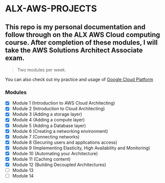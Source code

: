 # ALX-AWS-PROJECTS
## This repo is my personal documentation and follow through on the ALX AWS Cloud computing course. After completion of these modules, I will take the AWS Solutions Architect Associate exam.
> Two modules per week.

You can also check out my practice and usage of [Google Cloud Platform](https://www.cloudskillsboost.google/public_profiles/62b94d90-6d1a-4c6e-abfa-42d33d3778f8)

### Modules
- [x] Module 1 (Introduction to AWS Cloud Architecting)
- [x] Module 2 (Introduction to Cloud Architecting)
- [x] Module 3 (Adding a storage layer)
- [x] Module 4 (Adding a compute layer)
- [x] Module 5 (Adding a Database layer)
- [x] Module 6 (Creating a networking environment)
- [x] Module 7 (Connecting networks)
- [x] Module 8 (Securing users and applications access)
- [x] Module 9 (Implementing Elasticity, High Availability and Monitoring)
- [x] Module 10 (Automating your Architecture)
- [x] Module 11 (Caching content)
- [x] Module 12 (Building Decoupled Architectures)
- [ ] Module 13
- [ ] Module 14

